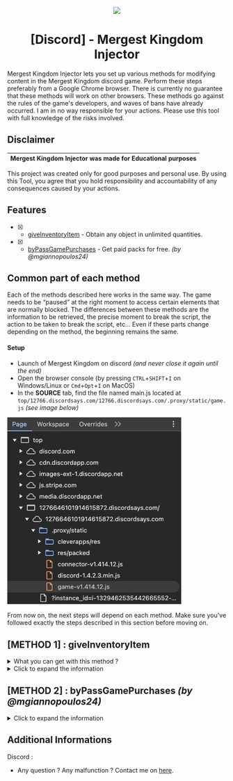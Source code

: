 <p align="center">
  <img src="https://imgs.crazygames.com/mergest-kingdom_16x9/20241211151323/mergest-kingdom_16x9-cover?auto=format%2Ccompress" width="600">
</p>

<h1 align="center">[Discord] - Mergest Kingdom Injector</h1>

<p align="left">
  Mergest Kingdom Injector lets you set up various methods for modifying content in the Mergest Kingdom discord game. Perform these steps preferably from a Google Chrome browser. There is currently no guarantee that these methods will work on other browsers.
  These methods go against the rules of the game's developers, and waves of bans have already occurred. I am in no way responsible for your actions. Please use this tool with full knowledge of the risks involved.
</p>


## Disclaimer

|Mergest Kingdom Injector was made for Educational purposes   |
|-------------------------------------------------|
This project was created only for good purposes and personal use.
By using this Tool, you agree that you hold responsibility and accountability of any consequences caused by your actions.

## Features

- [x] - [giveInventoryItem](https://github.com/AstraaDev/MergestKingdom-Injector) - Obtain any object in unlimited quantities.
- [x] - [byPassGamePurchases](https://github.com/AstraaDev/MergestKingdom-Injector) - Get paid packs for free. *(by @mgiannopoulos24)*

## Common part of each method
Each of the methods described here works in the same way. The game needs to be “paused” at the right moment to access certain elements that are normally blocked. The differences between these methods are the information to be retrieved, the precise moment to break the script, the action to be taken to break the script, etc...
Even if these parts change depending on the method, the beginning remains the same.

#### Setup
- Launch of Mergest Kingdom on discord *(and never close it again until the end)*
- Open the browser console (by pressing `CTRL`+`SHIFT`+`I` on Windows/Linux or `Cmd`+`Opt`+`I` on MacOS)
- In the **SOURCE** tab, find the file named main.js located at `top/12766.discordsays.com/12766.discordsays.com/.proxy/static/game.js` *(see image below)*
<img src="img/readme_screenshot/MK_1.png" width="400">

From now on, the next steps will depend on each method. Make sure you've followed exactly the steps described in this section before moving on.

## [METHOD 1] : giveInventoryItem
<details>
<summary>What you can get with this method ?</summary>

### Consumable

| Parameter                         | Description                      |
| :-------------------------------- | :------------------------------- |
| `exp`                             | Experience                       |
| `energy`                          | Energy for activities            |
| `rubies`                          | Purple rubies                    |
| `soft`                            | Golds                            |
| `wands `                          | Keys                             |
</details>

<details>
<summary>Click to expand the information</summary>

Make sure you've followed exactly the steps described in the “Common part of each method” section before moving on to this one.

#### Injection
- In `game.js` file,
- Search the file (by pressing `CTRL`+`F`)
- Write the following command and press `ENTER` :
```js
RewardTypes[this.type].handler.call(this, this.value, this.options)
```
- There will normally be `1` results. Navigate to this one and set a breakpoint by clicking on the left of the line in the grey area *(see image below)*
<img src="img/readme_screenshot/MK_2.png" width="400">

- Return to the game and collect an object *(the game should stop again)*
- In the **SOURCE** tab, find the type and value arguments at `Local/this` *(see image below)*
<img src="img/readme_screenshot/MK_3.png" width="300">

- Replace `type` with the item you want *(the list is available above)* and `value` with the quantity you want *(see image below)*
<img src="img/readme_screenshot/MK_4.png" width="300">

- You can now go back to the `game.js` file in the **SOURCE** tab, then remove the breakpoint *(by clicking on it again)* and click on the `Resume script execution` button again
- Your item should be added.
</details>

## [METHOD 2] : byPassGamePurchases *(by @mgiannopoulos24)*
<details>
<summary>Click to expand the information</summary>

Make sure you've followed exactly the steps described in the “Common part of each method” section before moving on to this one.

#### Injection
- In `game.js` file,
- Search the file (by pressing `CTRL`+`F`)
- Write the following command and press `ENTER` :
```js
"PaymentsManager purchase failure"
```
- There will normally be 2 results. Navigate to the first result and set a breakpoint by clicking on the left of the line in the grey area *(see image below)*
<img src="img/readme_screenshot/MK_5.png" width="400">

- Return to the game, click on any pack or paid option, then cancel the transaction by clicking on the cross in the top right-hand corner *(the game should stop again)*.
- <img src="img/readme_screenshot/MK_6.png" width="300">

- In the **CONSOLE** tab, write the following command and press `ENTER` :
```js
cleverapps.paymentsLogic.purchase = function (a,b,c){
    console.log("PaymentsManager purchase success (free)", a.productId, a.itemId);
    cleverapps.eventLogger.logEvent(cleverapps.EVENTS.STATS.PRODUCT.SUCCESS);
    this.logPurchase(a, { purchase: "free" });
    cleverapps.eventLogger.logEvent(cleverapps.EVENTS.STATS.PRODUCT.CONSUME_START);
    cleverapps.conversionManager.processConversion(cleverapps.EVENTS.CONVERSIONS.PAYMENTS, 0);
    cleverapps.conversionManager.processConversion(cleverapps.EVENTS.CONVERSIONS.TOTAL, 0);
    cleverapps.eventLogger.logEvent(cleverapps.EVENTS.STATS.PRODUCT.CONSUME_SUCCESS);
    var f = a.reward;
    a.showBoughtMessage(f);
    this.giveReward(f, c);
    b(!0);
}
```
- You can now go back to the `game.js` file in the **SOURCE** tab, then remove the breakpoint *(by clicking on it again)* and click on the `Resume script execution` button again

#### Use injection
You're all set! All you have to do is choose the pack you want, and you'll get it for free.
</details>

## Additional Informations
Discord :
- Any question ? Any malfunction ? Contact me on [here](discord.gg/PKR7nM9j9U).

